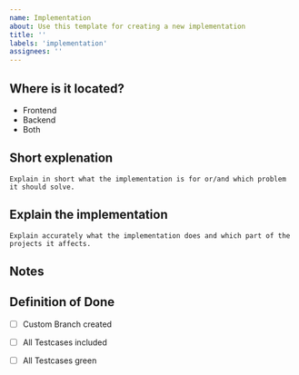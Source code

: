 ```yaml
---
name: Implementation
about: Use this template for creating a new implementation
title: ''
labels: 'implementation'
assignees: ''
---
```


## Where is it located?
- Frontend
- Backend
- Both

## Short explenation
    Explain in short what the implementation is for or/and which problem it should solve.

## Explain the implementation
    Explain accurately what the implementation does and which part of the projects it affects. 

## Notes

<optional>

## Definition of Done
* [ ] Custom Branch created
* [ ] All Testcases included 
* [ ] All Testcases green

